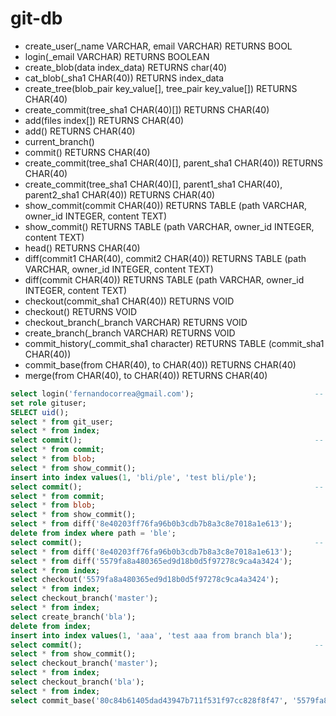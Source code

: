 # git-db

- create_user(_name VARCHAR, email VARCHAR) RETURNS BOOL
- login(_email VARCHAR) RETURNS BOOLEAN
- create_blob(data index_data) RETURNS char(40)
- cat_blob(_sha1 CHAR(40)) RETURNS index_data
- create_tree(blob_pair key_value[], tree_pair key_value[]) RETURNS CHAR(40)
- create_commit(tree_sha1 CHAR(40)[]) RETURNS CHAR(40)
- add(files index[]) RETURNS CHAR(40)
- add() RETURNS CHAR(40)
- current_branch()
- commit() RETURNS CHAR(40)
- create_commit(tree_sha1 CHAR(40)[], parent_sha1 CHAR(40)) RETURNS CHAR(40)
- create_commit(tree_sha1 CHAR(40)[], parent1_sha1 CHAR(40), parent2_sha1 CHAR(40)) RETURNS CHAR(40)
- show_commit(commit CHAR(40)) RETURNS TABLE (path VARCHAR, owner_id INTEGER, content TEXT)
- show_commit() RETURNS TABLE (path VARCHAR, owner_id INTEGER, content TEXT)
- head() RETURNS CHAR(40)
- diff(commit1 CHAR(40), commit2 CHAR(40)) RETURNS TABLE (path VARCHAR, owner_id INTEGER, content TEXT)
- diff(commit CHAR(40)) RETURNS TABLE (path VARCHAR, owner_id INTEGER, content TEXT)
- checkout(commit_sha1 CHAR(40)) RETURNS VOID
- checkout() RETURNS VOID
- checkout_branch(_branch VARCHAR) RETURNS VOID
- create_branch(_branch VARCHAR) RETURNS VOID
- commit_history(_commit_sha1 character) RETURNS TABLE (commit_sha1 CHAR(40))
- commit_base(from CHAR(40), to CHAR(40)) RETURNS CHAR(40)
- merge(from CHAR(40), to CHAR(40)) RETURNS CHAR(40)





```sql
select login('fernandocorrea@gmail.com');							-- TRUE
set role gituser;
SELECT uid();
select * from git_user;
select * from index;
select commit();													-- 8e40203ff76fa96b0b3cdb7b8a3c8e7018a1e613
select * from commit;
select * from blob;
select * from show_commit();
insert into index values(1, 'bli/ple', 'test bli/ple');
select commit();													-- 5579fa8a480365ed9d18b0d5f97278c9ca4a3424
select * from commit;
select * from blob;
select * from show_commit();
select * from diff('8e40203ff76fa96b0b3cdb7b8a3c8e7018a1e613');
delete from index where path = 'ble';
select commit();													-- 923914790343178a02b696a7fb0da36a9502378a
select * from diff('8e40203ff76fa96b0b3cdb7b8a3c8e7018a1e613');
select * from diff('5579fa8a480365ed9d18b0d5f97278c9ca4a3424');
select * from index;
select checkout('5579fa8a480365ed9d18b0d5f97278c9ca4a3424');
select * from index;
select checkout_branch('master');
select * from index;
select create_branch('bla');
delete from index;
insert into index values(1, 'aaa', 'test aaa from branch bla');
select commit();													-- 80c84b61405dad43947b711f531f97cc828f8f47
select * from show_commit();
select checkout_branch('master');
select * from index;
select checkout_branch('bla');
select * from index;
select commit_base('80c84b61405dad43947b711f531f97cc828f8f47', '5579fa8a480365ed9d18b0d5f97278c9ca4a3424');
```